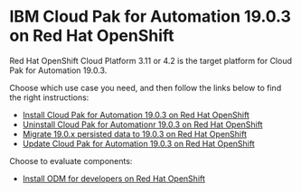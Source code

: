 # IBM Cloud Pak for Automation 19.0.3 on Red Hat OpenShift

Red Hat OpenShift Cloud Platform 3.11 or 4.2 is the target platform for Cloud Pak for Automation 19.0.3.

Choose which use case you need, and then follow the links below to find the right instructions:

- [Install Cloud Pak for Automation 19.0.3 on Red Hat OpenShift](install.md)
- [Uninstall Cloud Pak for Automationr 19.0.3 on Red Hat OpenShift](uninstall.md)
- [Migrate 19.0.x persisted data to 19.0.3 on Red Hat OpenShift](migrate.md)
- [Update Cloud Pak for Automation 19.0.3 on Red Hat OpenShift](update.md)

Choose to evaluate components:

- [Install ODM for developers on Red Hat OpenShift](https://www.ibm.com/support/knowledgecenter/SSYHZ8_19.0.x/com.ibm.dba.install/topics/tsk_dev_odm_ocp.html)
